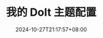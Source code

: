 ---
title: "我的 DoIt 主题配置"
subtitle: ""
description: ""
date: 2024-10-27T21:17:57+08:00
lastmod: 2024-10-27T21:17:57+08:00
draft: true

# 文章特色图片
featuredImage: "featured-img"
# 首页预览特色图片
featuredImagePreview: "featured-img"

# 标签
tags: []
# 分类
categories: [""]
# 系列(如果下面这一行注释掉，就不会显示系列为空了)
series: ["你好"]
# 从主页面中去除
hiddenFromHomePage: false
# 从搜索中去除
hiddenFromSearch: false

lightgallery: false

# 否开启表格排序
table:
  sort: false

toc:
  enable: true

comment:
  utterances:
    enable: true
  waline:
    enable: false
  disqus:
    enable: false
---